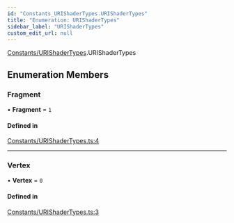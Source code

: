 ```yaml
---
id: "Constants_URIShaderTypes.URIShaderTypes"
title: "Enumeration: URIShaderTypes"
sidebar_label: "URIShaderTypes"
custom_edit_url: null
---
```


[Constants/URIShaderTypes](../modules/Constants_URIShaderTypes.md).URIShaderTypes

## Enumeration Members

### Fragment

• **Fragment** = ``1``

#### Defined in

[Constants/URIShaderTypes.ts:4](https://github.com/lucasdamianjohnson/DivineVoxelEngine/blob/596fa7391478620ed460dfb4856ff0a763b91c49/divinestar/uri/src/Constants/URIShaderTypes.ts#L4)

___

### Vertex

• **Vertex** = ``0``

#### Defined in

[Constants/URIShaderTypes.ts:3](https://github.com/lucasdamianjohnson/DivineVoxelEngine/blob/596fa7391478620ed460dfb4856ff0a763b91c49/divinestar/uri/src/Constants/URIShaderTypes.ts#L3)
